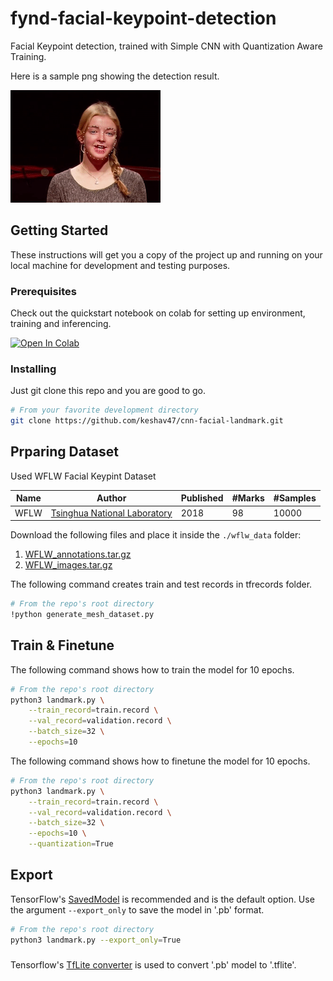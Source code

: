 
# fynd-facial-keypoint-detection

Facial Keypoint detection, trained with Simple CNN with Quantization Aware Training.

Here is a sample png showing the detection result.

![](doc/demo01.gif)


## Getting Started

These instructions will get you a copy of the project up and running on your local machine for development and testing purposes.

### Prerequisites
Check out the quickstart notebook on colab for setting up environment, training and inferencing.

[![Open In Colab](https://colab.research.google.com/assets/colab-badge.svg)](https://colab.research.google.com/drive/1GYu-SvQYqhCd2CWj64J6kDuMV9_xep27?usp=sharing)

### Installing

Just git clone this repo and you are good to go.

```bash
# From your favorite development directory
git clone https://github.com/keshav47/cnn-facial-landmark.git
```

## Prparing Dataset
Used WFLW Facial Keypint Dataset

| Name        | Author                                                                                                         | Published | #Marks | #Samples |
| ----------- | -------------------------------------------------------------------------------------------------------------- | --------- | ------ | -------- |
| WFLW        | [Tsinghua National Laboratory](https://wywu.github.io/projects/LAB/WFLW.html)                                  | 2018      | 98     | 10000    |

Download the following files and place it inside the `./wflw_data` folder: 
1) [WFLW_annotations.tar.gz](https://drive.google.com/file/d/1-1NqSgYx55cZCUYWGDDiiTGeT6_BN57S/view?usp=sharing)
2) [WFLW_images.tar.gz](https://drive.google.com/file/d/1-1UlzCvhCYOr1bpIWZ9YeQExKN-igXgS/view?usp=sharing) 

The following command creates train and test records in tfrecords folder.
```bash
# From the repo's root directory
!python generate_mesh_dataset.py
```
## Train & Finetune

The following command shows how to train the model for 10 epochs.

```bash
# From the repo's root directory
python3 landmark.py \
    --train_record=train.record \
    --val_record=validation.record \
    --batch_size=32 \
    --epochs=10
```

The following command shows how to finetune the model for 10 epochs.

```bash
# From the repo's root directory
python3 landmark.py \
    --train_record=train.record \
    --val_record=validation.record \
    --batch_size=32 \
    --epochs=10 \
    --quantization=True
```


## Export

TensorFlow's [SavedModel](https://www.tensorflow.org/guide/saved_model) is recommended and is the default option. Use the argument `--export_only` to save the model in '.pb' format.

```bash
# From the repo's root directory
python3 landmark.py --export_only=True
```

###

Tensorflow's [TfLite converter](https://www.tensorflow.org/model_optimization/guide/quantization/training_example#create_quantized_model_for_tflite_backend) is used to convert '.pb' model to '.tflite'.
